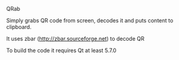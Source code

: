 QRab

Simply grabs QR code from screen, decodes it and puts content to clipboard.

It uses zbar (http://zbar.sourceforge.net) to decode QR

To build the code it requires Qt at least 5.7.0
